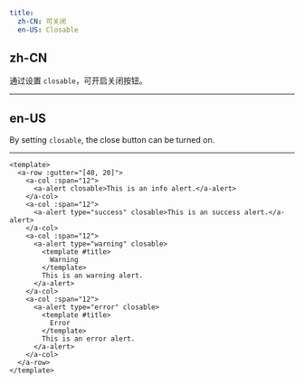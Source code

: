 ```yaml
title:
  zh-CN: 可关闭
  en-US: Closable
```

## zh-CN

通过设置 `closable`，可开启关闭按钮。

---

## en-US

By setting `closable`, the close button can be turned on.

---

```vue
<template>
  <a-row :gutter="[40, 20]">
    <a-col :span="12">
      <a-alert closable>This is an info alert.</a-alert>
    </a-col>
    <a-col :span="12">
      <a-alert type="success" closable>This is an success alert.</a-alert>
    </a-col>
    <a-col :span="12">
      <a-alert type="warning" closable>
        <template #title>
          Warning
        </template>
        This is an warning alert.
      </a-alert>
    </a-col>
    <a-col :span="12">
      <a-alert type="error" closable>
        <template #title>
          Error
        </template>
        This is an error alert.
      </a-alert>
    </a-col>
  </a-row>
</template>
```
